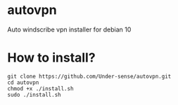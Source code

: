 # autovpn
Auto windscribe vpn installer for debian 10 
# How to install?
    git clone https://github.com/Under-sense/autovpn.git
    cd autovpn
    chmod +x ./install.sh
    sudo ./install.sh
